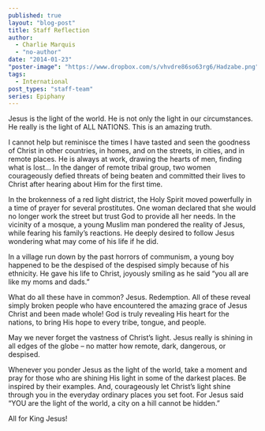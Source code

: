 ```yaml
---
published: true
layout: "blog-post"
title: Staff Reflection
author: 
  - Charlie Marquis
  - "no-author"
date: "2014-01-23"
"poster-image": "https://www.dropbox.com/s/vhvdre86so63rg6/Hadzabe.png"
tags: 
  - International
post_types: "staff-team"
series: Epiphany
---
```


Jesus is the light of the world. He is not only the light in our circumstances. He really is the light of ALL NATIONS. This is an amazing truth. 

I cannot help but reminisce the times I have tasted and seen the goodness of Christ in other countries, in homes, and on the streets, in cities, and in remote places. He is always at work, drawing the hearts of men, finding what is lost…
In the danger of remote tribal group, two women courageously defied threats of being beaten and committed their lives to Christ after hearing about Him for the first time.

In the brokenness of a red light district, the Holy Spirit moved powerfully in a time of prayer for several prostitutes. One woman declared that she would no longer work the street but trust God to provide all her needs.
In the vicinity of a mosque, a young Muslim man pondered the reality of Jesus, while fearing his family’s reactions. He deeply desired to follow Jesus wondering what may come of his life if he did.

In a village run down by the past horrors of communism, a young boy happened to be the despised of the despised simply because of his ethnicity. He gave his life to Christ, joyously smiling as he said “you all are like my moms and dads.”

What do all these have in common? Jesus. Redemption. All of these reveal simply broken people who have encountered the amazing grace of Jesus Christ and been made whole! God is truly revealing His heart for the nations, to bring His hope to every tribe, tongue, and people. 

May we never forget the vastness of Christ’s light. Jesus really is shining in all edges of the globe – no matter how remote, dark, dangerous, or despised. 

Whenever you ponder Jesus as the light of the world, take a moment and pray for those who are shining His light in some of the darkest places. Be inspired by their examples. And, courageously let Christ’s light shine through you in the everyday ordinary places you set foot. For Jesus said “YOU are the light of the world, a city on a hill cannot be hidden.”

All for King Jesus!